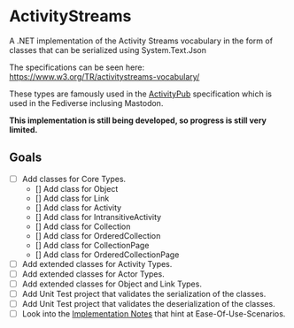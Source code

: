 # ActivityStreams
A .NET implementation of the Activity Streams vocabulary in the form of classes that can be serialized using System.Text.Json

The specifications can be seen here: https://www.w3.org/TR/activitystreams-vocabulary/

These types are famously used in the [ActivityPub](https://www.w3.org/TR/activitypub/) specification which is used in the Fediverse inclusing Mastodon.

**This implementation is still being developed, so progress is still very limited.**

## Goals
- [ ] Add classes for Core Types.
  - [] Add class for Object
  - [] Add class for Link
  - [] Add class for Activity
  - [] Add class for IntransitiveActivity
  - [] Add class for Collection
  - [] Add class for OrderedCollection
  - [] Add class for CollectionPage
  - [] Add class for OrderedCollectionPage
- [ ] Add extended classes for Activity Types.
- [ ] Add extended classes for Actor Types.
- [ ] Add extended classes for Object and Link Types.
- [ ] Add Unit Test project that validates the serialization of the classes.
- [ ] Add Unit Test project that validates the deserialization of the classes.
- [ ] Look into the [Implementation Notes](https://www.w3.org/TR/activitystreams-vocabulary/#notes) that hint at Ease-Of-Use-Scenarios.
